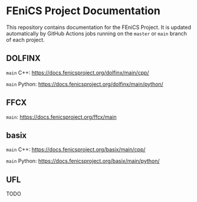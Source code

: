 # FEniCS Project Documentation

This repository contains documentation for the FEniCS Project.
It is updated automatically by GitHub Actions jobs running on
the `master` or `main` branch of each project.

## DOLFINX

`main` C++: https://docs.fenicsproject.org/dolfinx/main/cpp/

`main` Python: https://docs.fenicsproject.org/dolfinx/main/python/

## FFCX

`main`: https://docs.fenicsproject.org/ffcx/main

## basix

`main` C++: https://docs.fenicsproject.org/basix/main/cpp/

`main` Python: https://docs.fenicsproject.org/basix/main/python/

## UFL

TODO
